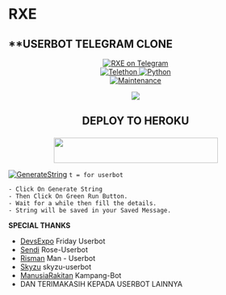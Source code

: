 #     RXE
## **USERBOT TELEGRAM CLONE​​ 
<p align="center">
<a href="https://t.me/rxesupport"> <img src="https://img.shields.io/badge/RXE-USERBOT-red?&logo=telegram" alt="RXE on Telegram" /> </a><br>
<a href="https://docs.telethon.dev"> <img src="https://img.shields.io/badge/Telethon-1.24.0-red?&style=flat-round&logo=github" alt="Telethon" /> </a>
<a href="https://docs.python.org"> <img src="https://img.shields.io/badge/Python-3.10.1-purple?&style=flat-round&logo=python" alt="Python" /> </a><br>
<a href="https://GitHub.com/syahrizalemano/RXE"> <img src="https://img.shields.io/badge/Maintained-Yash-yellow.svg" alt="Maintenance" /> </a><br>
</p>

<p align="center">
  <img src="https://telegra.ph/file/0a6834c01cfa2c5d83448.jpg">
</p>

## <p align="center">DEPLOY TO HEROKU</p>

<p align="center"><a href="https://heroku.com/deploy?template=https://github.com/syahrizalemano/rxeuserbot-master">
  <img src="https://img.shields.io/badge/Deploy%20To%20Heroku-orange?style=flat&logo=heroku" width="325" height="50.100" /></a></p>

[![GenerateString](https://img.shields.io/badge/repl.it-generateString-yellowgreen)](https://replit.com/@anobit/RXE#main.py) ``t = for userbot``

    - Click On Generate String
    - Then Click On Green Run Button.
    - Wait for a while then fill the details.
    - String will be saved in your Saved Message.

 **SPECIAL THANKS**
*   [DevsExpo](https://github.com/DevsExpo/FridayUserbot)  Friday Userbot
*   [Sendi](https://github.com/SendiAp/Rose-Userbot)   Rose-Userbot
*   [Risman](https://github.com/mrismanaziz/Man-Userbot)   Man - Userbot
*   [Skyzu](https://github.com/Skyzu/skyzu-userbot)   skyzu-userbot
*   [ManusiaRakitan](https://github.com/ManusiaRakitan/Kampang-Bot)  Kampang-Bot  
*   DAN TERIMAKASIH KEPADA USERBOT LAINNYA
